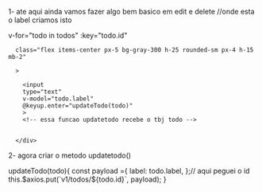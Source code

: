 1- ate aqui ainda vamos fazer algo bem basico em edit e delete
        //onde esta o label criamos isto

 v-for="todo in todos" :key="todo.id"
      
      class="flex items-center px-5 bg-gray-300 h-25 rounded-sm px-4 h-15 mb-2"
       
      >
<!-- transformei o label em input -->
<!-- {{todo.label}} -->
        <input 
        type="text" 
        v-model="todo.label"
        @keyup.enter="updateTodo(todo)"
        >
        <!-- essa funcao updatetodo recebe o tbj todo -->
      

      </div>
2- agora criar o metodo updatetodo()

  updateTodo(todo){
              const payload ={
                label: todo.label,
              };// aqui peguei o id
              this.$axios.put(`v1/todos/${todo.id}`, payload);
            }